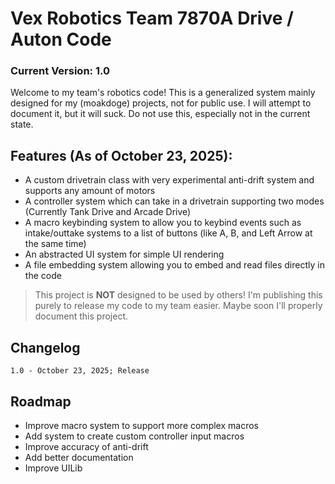 # Vex Robotics Team 7870A Drive / Auton Code
### Current Version: 1.0

Welcome to my team's robotics code! This is a generalized system mainly designed for my (moakdoge) projects, not for public use. I will attempt to document it, but it will suck. Do not use this, especially not in the current state.

## Features (As of October 23, 2025):
  - A custom drivetrain class with very experimental anti-drift system and supports any amount of motors
  - A controller system which can take in a drivetrain supporting two modes (Currently Tank Drive and Arcade Drive)
   - A macro keybinding system to allow you to keybind events such as intake/outtake systems to a list of buttons (like A, B, and Left Arrow at the same time)
   - An abstracted UI system for simple UI rendering
   - A file embedding system allowing you to embed and read files directly in the code

> This project is **NOT** designed to be used by others! I'm publishing this purely to release my code to my team easier. Maybe soon I'll properly document this project.

## Changelog
    1.0 - October 23, 2025; Release

## Roadmap
- Improve macro system to support more complex macros
- Add system to create custom controller input macros
- Improve accuracy of anti-drift
- Add better documentation
- Improve UILib
